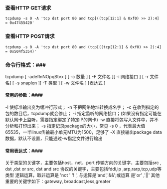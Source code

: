 ### 查看HTTP GET请求 ###
```shell
tcpdump -s 0 -A 'tcp dst port 80 and tcp[((tcp[12:1] & 0xf0) >> 2):4] = 0x47455420'
```
### 查看HTTP POST请求 ###
```shell
tcpdump -s 0 -A 'tcp dst port 80 and (tcp[((tcp[12:1] & 0xf0) >> 2):4] = 0x504f5354)'
```

### 命令行格式：###
tcpdump [ -adeflnNOpqStvx ] [ -c 数量 ] [ -F 文件名 ][ -i 网络接口 ] [ -r 文件名] [ -s snaplen ][ -T 类型 ] [ -w 文件名 ] [表达式 ]
#### 常用的参数：####
-l 使标准输出变为缓冲行形式；
-n 不把网络地址转换成名字；
-c 在收到指定的包的数目后，tcpdump就会停止；
-i 指定监听的网络接口；(如果没有指定可能在默认网卡上监听，需要指定绑定了特定IP的网卡)
-w 直接将包写入文件中，并不分析和打印出来；
-s 指定记录package的大小，常见 -s 0 ，代表最大值65535，一半linux传输最小单元MTU为1500，足够了
-X 直接输出package data数据，默认不设置，只能通过-w指定文件进行输出

#### 常用表达式：####
关于类型的关键字，主要包括host，net，port
传输方向的关键字，主要包括src , dst ,dst or src, dst and src
协议的关键字，主要包括fddi,ip ,arp,rarp,tcp,udp等类型
逻辑运算，取非运算是 'not ' '! ', 与运算是'and','&&';或运算 是'or' ,'||'
其他重要的关键字如下：gateway, broadcast,less,greater

